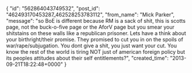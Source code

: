  {
   "id": "562864043749532",
   "post_id": "462493170453287_462528253783112",
   "from_name": "Mick Parker",
   "message": "so BoE is different because RM is a sack of shit, this is scotts page, not the buck-o-five page or the AforV page but you smear your shitstains on these walls like a republican prisoner. Lets have a think about your birthright/their promise. They promised to cut you in on the spoils of war/rape/subjugation. You dont give a shit, you just want your cut. You know the rest of the world is tiring NOT just of american foreign policy but its peoples attitudes about their self entitlements?",
   "created_time": "2013-09-21T18:22:48+0000"
 }
